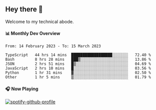 ## Hey there 👋

Welcome to my technical abode.

#### 📊 Monthly Dev Overview
<!--START_SECTION:waka-->

```text
From: 14 February 2023 - To: 15 March 2023

TypeScript   44 hrs 14 mins  ██████████████████░░░░░░░   72.40 %
Bash         8 hrs 28 mins   ███▒░░░░░░░░░░░░░░░░░░░░░   13.86 %
JSON         2 hrs 51 mins   █▒░░░░░░░░░░░░░░░░░░░░░░░   04.69 %
JavaScript   2 hrs 10 mins   █░░░░░░░░░░░░░░░░░░░░░░░░   03.56 %
Python       1 hr 31 mins    ▓░░░░░░░░░░░░░░░░░░░░░░░░   02.50 %
Other        1 hr 5 mins     ▒░░░░░░░░░░░░░░░░░░░░░░░░   01.79 %
```

<!--END_SECTION:waka-->

#### 🎧 Now Playing

[![spotify-github-profile](https://spotify-github-profile.vercel.app/api/view?uid=james2mid&cover_image=true&theme=natemoo-re)](https://open.spotify.com/user/james2mid?si=2b3baf2b09cb499e)

